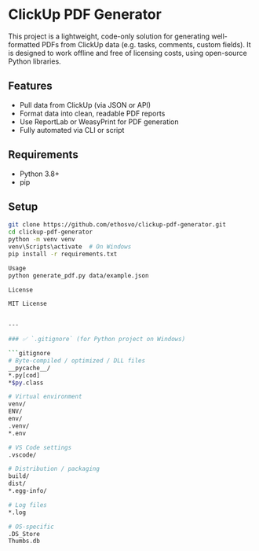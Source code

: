 # ClickUp PDF Generator

This project is a lightweight, code-only solution for generating well-formatted PDFs from ClickUp data (e.g. tasks, comments, custom fields). It is designed to work offline and free of licensing costs, using open-source Python libraries.

## Features

- Pull data from ClickUp (via JSON or API)
- Format data into clean, readable PDF reports
- Use ReportLab or WeasyPrint for PDF generation
- Fully automated via CLI or script

## Requirements

- Python 3.8+
- pip

## Setup

```bash
git clone https://github.com/ethosvo/clickup-pdf-generator.git
cd clickup-pdf-generator
python -m venv venv
venv\Scripts\activate  # On Windows
pip install -r requirements.txt

Usage
python generate_pdf.py data/example.json

License

MIT License


---

### ✅ `.gitignore` (for Python project on Windows)

```gitignore
# Byte-compiled / optimized / DLL files
__pycache__/
*.py[cod]
*$py.class

# Virtual environment
venv/
ENV/
env/
.venv/
*.env

# VS Code settings
.vscode/

# Distribution / packaging
build/
dist/
*.egg-info/

# Log files
*.log

# OS-specific
.DS_Store
Thumbs.db
